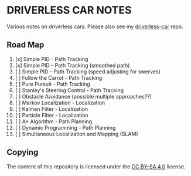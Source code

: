 # DRIVERLESS CAR NOTES

Various notes on driverless cars.
Please also see my [driverless-car](https://github.com/gokhanettin/driverless-car) repo.

## Road Map

1.  [x] Simple PID - Path Tracking
2.  [x] Simple PID - Path Tracking (smoothed path)
3.  [ ] Simple PID - Path Tracking (speed adjusting for swerves)
4.  [ ] Follow the Carrot - Path Tracking
5.  [ ] Pure Pursuit - Path Tracking
6.  [ ] Stanley's Steering Control - Path Tracking
7.  [ ] Obstacle Avoidance (possible multiple approaches??)
8.  [ ] Markov Localization - Localization
9.  [ ] Kalman Filter - Localization
10. [ ] Particle Filter - Localization
11. [ ] A* Algorithm - Path Planning
12. [ ] Dynamic Programming - Path Planning
13. [ ] Simultaneous Localization and Mapping (SLAM)
 
## Copying

The content of this repository is licensed under the 
[CC BY-SA 4.0](https://creativecommons.org/licenses/by-sa/4.0/) license.
